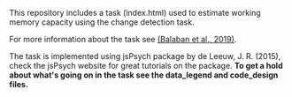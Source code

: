 This repository includes a task (index.html) used to estimate working memory capacity using the change detection task.

For more information about the task see <a href="https://pubmed.ncbi.nlm.nih.gov/31234117/">(Balaban et al., 2019)</a>.

The task is implemented using jsPsych package by de Leeuw, J. R. (2015), check the jsPsych website for great tutorials on the package. 
**To get a hold about what's going on in the task see the data_legend and code_design files.**
